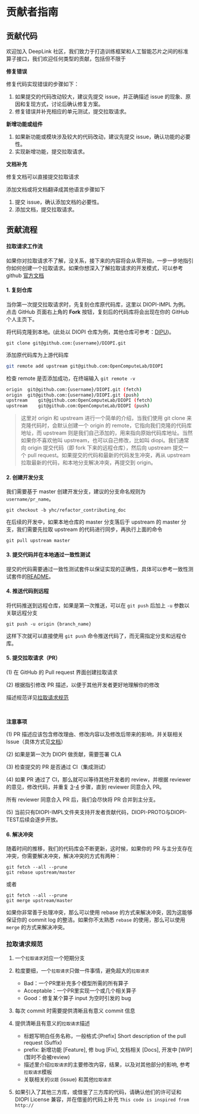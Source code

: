 # 贡献者指南

## 贡献代码

欢迎加入 DeepLink 社区，我们致力于打造训练框架和人工智能芯片之间的标准算子接口，我们欢迎任何类型的贡献，包括但不限于

**修复错误**

修复代码实现错误的步骤如下：

1. 如果提交的代码改动较大，建议先提交 issue，并正确描述 issue 的现象、原因和复现方式，讨论后确认修复方案。
2. 修复错误并补充相应的单元测试，提交拉取请求。

**新增功能或组件**

1. 如果新功能或模块涉及较大的代码改动，建议先提交 issue，确认功能的必要性。
2. 实现新增功能，提交拉取请求。

**文档补充**

修复文档可以直接提交拉取请求

添加文档或将文档翻译成其他语言步骤如下

1. 提交 issue，确认添加文档的必要性。
2. 添加文档，提交拉取请求。

## 贡献流程

#### 拉取请求工作流

如果你对拉取请求不了解，没关系，接下来的内容将会从零开始，一步一步地指引你如何创建一个拉取请求。如果你想深入了解拉取请求的开发模式，可以参考 github [官方文档](https://docs.github.com/en/github/collaborating-with-issues-and-pull-requests/about-pull-requests)

#### 1. 复刻仓库

当你第一次提交拉取请求时，先复刻仓库原代码库，这里以 DIOPI-IMPL 为例。点击 GitHub 页面右上角的 **Fork** 按钮，复刻后的代码库将会出现在你的 GitHub 个人主页下。
<!--
（图片待修改）
<img src="" width="1200">
-->
将代码克隆到本地。(此处以 DIOPI 仓库为例，其他仓库可参考：[DIPU](https://github.com/DeepLink-org/DIPU/blob/main/Contributors.md))。

```shell
git clone git@github.com:{username}/DIOPI.git
```

添加原代码库为上游代码库

```bash
git remote add upstream git@github.com:OpenComputeLab/DIOPI
```

检查 remote 是否添加成功，在终端输入 `git remote -v`

```bash
origin	git@github.com:{username}/DIOPI.git (fetch)
origin	git@github.com:{username}/DIOPI.git (push)
upstream	git@github.com:OpenComputeLab/DIOPI (fetch)
upstream	git@github.com:OpenComputeLab/DIOPI (push)
```

> 这里对 origin 和 upstream 进行一个简单的介绍，当我们使用 git clone 来克隆代码时，会默认创建一个 origin 的 remote，它指向我们克隆的代码库地址，而 upstream 则是我们自己添加的，用来指向原始代码库地址。当然如果你不喜欢他叫 upstream，也可以自己修改，比如叫 diopi。我们通常向 origin 提交代码（即 fork 下来的远程仓库），然后向 upstream 提交一个 pull request。如果提交的代码和最新的代码发生冲突，再从 upstream 拉取最新的代码，和本地分支解决冲突，再提交到 origin。


#### 2. 创建开发分支

我们需要基于 master 创建开发分支，建议的分支命名规则为 `username/pr_name`。

```shell
git checkout -b yhc/refactor_contributing_doc
```

在后续的开发中，如果本地仓库的 master 分支落后于 upstream 的 master 分支，我们需要先拉取 upstream 的代码进行同步，再执行上面的命令

```shell
git pull upstream master
```


#### 3. 提交代码并在本地通过一致性测试
提交的代码需要通过一致性测试套件以保证实现的正确性，具体可以参考一致性测试套件的[README](https://github.com/OpenComputeLab/DIOPI/DIOPI-TEST)。


#### 4. 推送代码到远程
将代码推送到远程仓库，如果是第一次推送，可以在 `git push` 后加上 `-u` 参数以关联远程分支

```shell
git push -u origin {branch_name}
```

这样下次就可以直接使用 `git push` 命令推送代码了，而无需指定分支和远程仓库。


#### 5. 提交拉取请求（PR）

(1) 在 GitHub 的 Pull request 界面创建拉取请求
<!--
（图片待修改）
<img src="https://user-images.githubusercontent.com/57566630/201533288-516f7ac4-0b14-4dc8-afbd-912475c368b5.png" width="1200">
-->

(2) 根据指引修改 PR 描述，以便于其他开发者更好地理解你的修改
<!--
（图片待修改）
<img src="https://user-images.githubusercontent.com/57566630/202242953-c91a18ff-e388-4ff9-8591-5fae0ead6c1e.png" width="1200">
-->
描述规范详见[拉取请求规范](#拉取请求规范)

&#160;

**注意事项**

(1) PR 描述应该包含修改理由、修改内容以及修改后带来的影响，并关联相关 Issue（具体方式见[文档](https://docs.github.com/en/issues/tracking-your-work-with-issues/linking-a-pull-request-to-an-issue)）

(2) 如果是第一次为 DIOPI 做贡献，需要签署 CLA
<!--
（图片待修改）
<img src="https://user-images.githubusercontent.com/57566630/167307569-a794b967-6e28-4eac-a942-00deb657815f.png" width="1200">
-->
(3) 检查提交的 PR 是否通过 CI（集成测试）
<!--
（图片待修改）
<img src="https://user-images.githubusercontent.com/57566630/167307490-f9ebf9fa-63c0-4d83-8ba1-081ea169eb3a.png" width="1200">
-->

(4) 如果 PR 通过了 CI，那么就可以等待其他开发者的 review，并根据 reviewer 的意见，修改代码，并重复 [3](#3-提交代码进行ci验证)-[4](#4-代码review分支合并) 步骤，直到 reviewer 同意合入 PR。
<!--
（图片待修改）
<img src="https://user-images.githubusercontent.com/57566630/202145400-cc2cd8c4-10b0-472f-ba37-07e6f50acc67.png" width="1200">
-->
所有 reviewer 同意合入 PR 后，我们会尽快将 PR 合并到主分支。

(5) 当前只有DIOPI-IMPL文件夹支持开发者贡献代码，DIOPI-PROTO与DIOPI-TEST后续会逐步开放。

#### 6. 解决冲突

随着时间的推移，我们的代码库会不断更新，这时候，如果你的 PR 与主分支存在冲突，你需要解决冲突，解决冲突的方式有两种：

```shell
git fetch --all --prune
git rebase upstream/master
```

或者

```shell
git fetch --all --prune
git merge upstream/master
```

如果你非常善于处理冲突，那么可以使用 rebase 的方式来解决冲突，因为这能够保证你的 commit log 的整洁。如果你不太熟悉 `rebase` 的使用，那么可以使用 `merge` 的方式来解决冲突。

### 拉取请求规范

1. 一个`拉取请求`对应一个短期分支

2. 粒度要细，一个`拉取请求`只做一件事情，避免超大的`拉取请求`

   - Bad：一个PR里补充多个模型所需的所有算子
   - Acceptable：一个PR里实现一个或几个相关算子
   - Good：修复某个算子 input 为空时引发的 bug

3. 每次 commit 时需要提供清晰且有意义 commit 信息

4. 提供清晰且有意义的`拉取请求`描述

   - 标题写明白任务名称，一般格式:\[Prefix\] Short description of the pull request (Suffix)
   - prefix: 新增功能 \[Feature\], 修 bug \[Fix\], 文档相关 \[Docs\], 开发中 \[WIP\] (暂时不会被review)
   - 描述里介绍`拉取请求`的主要修改内容，结果，以及对其他部分的影响, 参考`拉取请求`模板
   - 关联相关的`议题` (issue) 和其他`拉取请求`

5. 如果引入了其他三方库，或借鉴了三方库的代码，请确认他们的许可证和 DIOPI License 兼容，并在借鉴的代码上补充 `This code is inspired from http://`